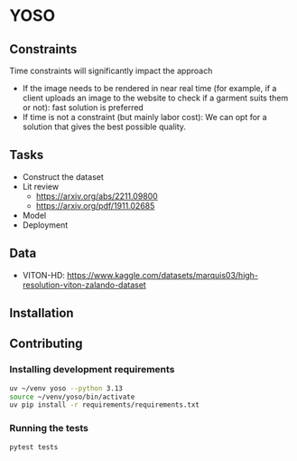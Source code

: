 # YOSO

## Constraints

Time constraints will significantly impact the approach

- If the image needs to be rendered in near real time (for example, if a client uploads an image to the website to check if a garment suits them or not): fast solution is preferred
- If time is not a constraint (but mainly labor cost): We can opt for a solution that gives the best possible quality.

## Tasks

- Construct the dataset
- Lit review
  - https://arxiv.org/abs/2211.09800
  - https://arxiv.org/pdf/1911.02685
- Model
- Deployment

## Data

- VITON-HD: <https://www.kaggle.com/datasets/marquis03/high-resolution-viton-zalando-dataset>

## Installation

## Contributing

### Installing development requirements

```bash
uv ~/venv yoso --python 3.13
source ~/venv/yoso/bin/activate
uv pip install -r requirements/requirements.txt
```

### Running the tests

```bash
pytest tests
```
